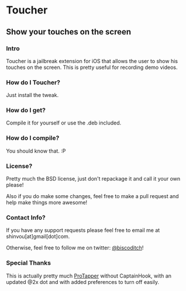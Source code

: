 # Toucher
## Show your touches on the screen

### Intro
Toucher is a jailbreak extension for iOS that allows the user to show his touches on the screen. This is pretty useful for recording demo videos.

### How do I Toucher?
Just install the tweak.

### How do I get?
Compile it for yourself or use the .deb included.

### How do I compile?
You should know that. :P

### License?
Pretty much the BSD license, just don't repackage it and call it your own please!

Also if you do make some changes, feel free to make a pull request and help make things more awesome!

### Contact Info?
If you have any support requests please feel free to email me at shinvou[at]gmail[dot]com.

Otherwise, feel free to follow me on twitter: [@biscoditch](https:///www.twitter.com/biscoditch)!

### Special Thanks
This is actually pretty much [ProTapper](https://github.com/grp/ProTapper) without CaptainHook, with an updated @2x dot and with added preferences to turn off easily.